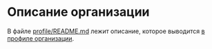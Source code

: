 # Описание организации

В файле [profile/README.md](profile/README.md) лежит описание, которое выводится [в профиле организации](https://github.com/doka-guide).
